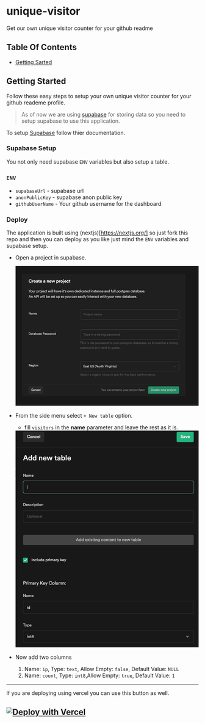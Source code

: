 # unique-visitor
Get our own unique visitor counter for your github readme

## Table Of Contents
- [Getting Sarted](#getting-started)

## Getting Started
Follow these easy steps to setup your own unique visitor counter for your github reademe profile.
> As of now we are using [supabase](https://supabase.io/) for storing data so you need to setup supabase to use this application. 

To setup [Supabase](https://supabase.io/) follow thier documentation. 

### Supabase Setup
You not only need supabase `ENV` variables but also setup a table. 


### `ENV`
- `supabaseUrl` - supabase url 
- `anonPublicKey` - supabase anon public key
- `githubUserName` - Your github username for the dashboard

### Deploy 
The application is built using (nextjs)[https://nextjs.org/] so just fork this repo and then you can deploy as you like just mind the `ENV` variables and supabase setup.

- Open a project in supabase.

    <img src="./reademe_images/create_project.PNG" width="600" />
    
- From the side menu select `+ New table` option. 
    - fill `visitors` in the **name** parameter and leave the rest as it is. 

    <img src="./reademe_images/create_table.PNG"  width="600"/>
- Now add two columns
    1. Name: `ip`, Type: `text`, Allow Empty: `false`, Default Value: `NULL`
    2. Name: `count`, Type: `int8`,Allow Empty: `true`, Default Value: `1`


---
If you are deploying using vercel you can use this button as well. 

[![Deploy with Vercel](https://vercel.com/button)](https://vercel.com/new/git/external?repository-url=https%3A%2F%2Fgithub.com%2FSouvikns%2Funique-visitor&env=supabaseUrl,anonPublicKey,githubUserName)
---
